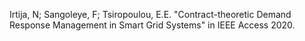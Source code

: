 Irtija, N; Sangoleye, F; Tsiropoulou, E.E. "Contract-theoretic Demand Response Management in Smart Grid Systems" in IEEE Access 2020.
